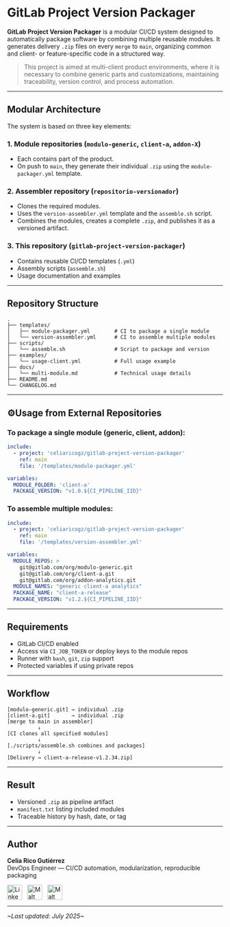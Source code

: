 # GitLab Project Version Packager

**GitLab Project Version Packager** is a modular CI/CD system designed to automatically package software by combining multiple reusable modules. It generates delivery `.zip` files on every `merge` to `main`, organizing common and client- or feature-specific code in a structured way.

> This project is aimed at multi-client product environments, where it is necessary to combine generic parts and customizations, maintaining traceability, version control, and process automation.

---

## Modular Architecture

The system is based on three key elements:

### 1. Module repositories (`modulo-generic`, `client-a`, `addon-X`)
- Each contains part of the product.
- On push to `main`, they generate their individual `.zip` using the `module-packager.yml` template.

### 2. Assembler repository (`repositorio-versionador`)
- Clones the required modules.
- Uses the `version-assembler.yml` template and the `assemble.sh` script.
- Combines the modules, creates a complete `.zip`, and publishes it as a versioned artifact.

### 3. This repository (`gitlab-project-version-packager`)
- Contains reusable CI/CD templates (`.yml`)
- Assembly scripts (`assemble.sh`)
- Usage documentation and examples

---

## Repository Structure

```
.
├── templates/
│   ├── module-packager.yml        # CI to package a single module
│   └── version-assembler.yml      # CI to assemble multiple modules
├── scripts/
│   └── assemble.sh                # Script to package and version
├── examples/
│   └── usage-client.yml           # Full usage example
├── docs/
│   └── multi-module.md            # Technical usage details
├── README.md
└── CHANGELOG.md
```

---

## ⚙Usage from External Repositories

### To package a single module (generic, client, addon):

```yaml
include:
  - project: 'celiaricogz/gitlab-project-version-packager'
    ref: main
    file: '/templates/module-packager.yml'

variables:
  MODULE_FOLDER: 'client-a'
  PACKAGE_VERSION: "v1.0.${CI_PIPELINE_IID}"
```

### To assemble multiple modules:

```yaml
include:
  - project: 'celiaricogz/gitlab-project-version-packager'
    ref: main
    file: '/templates/version-assembler.yml'

variables:
  MODULE_REPOS: >
    git@gitlab.com/org/modulo-generic.git
    git@gitlab.com/org/client-a.git
    git@gitlab.com/org/addon-analytics.git
  MODULE_NAMES: "generic client-a analytics"
  PACKAGE_NAME: "client-a-release"
  PACKAGE_VERSION: "v1.2.${CI_PIPELINE_IID}"
```

---

## Requirements

- GitLab CI/CD enabled
- Access via `CI_JOB_TOKEN` or deploy keys to the module repos
- Runner with `bash`, `git`, `zip` support
- Protected variables if using private repos

---

## Workflow

```
[modulo-generic.git] → individual .zip
[client-a.git]       → individual .zip
[merge to main in assembler]
          ↓
[CI clones all specified modules]
          ↓
[./scripts/assemble.sh combines and packages]
          ↓
[Delivery → client-a-release-v1.2.34.zip]
```

---

## Result

- Versioned `.zip` as pipeline artifact
- `manifest.txt` listing included modules
- Traceable history by hash, date, or tag

---

## Author

**Celia Rico Gutiérrez**  
DevOps Engineer — CI/CD automation, modularization, reproducible packaging  

[<img src="https://cdn.jsdelivr.net/gh/devicons/devicon/icons/linkedin/linkedin-original.svg" alt="LinkedIn Logo" width="35" style="vertical-align:middle; margin-right:8px;"/>](https://www.linkedin.com/in/celiaricogutierrez)
[<img src="https://play-lh.googleusercontent.com/1r1DdWXDT9K7D2yBwPkVyXQFEjLL0cMrR6SxBvcNXXwpi8aZN0ZKS61CVdtvK6pmpg" alt="Malt Logo" width="35" style="vertical-align:middle; margin-right:8px;"/>](https://www.malt.es/profile/celiaricogutierrez)
[<img src="https://images.icon-icons.com/3781/PNG/512/upwork_icon_231982.png" alt="Malt Logo" width="35" style="vertical-align:middle;"/>](https://www.upwork.com/freelancers/~01898dfb872ff48b7a?mp_source=share)

---

_\~Last updated: July 2025\~_

